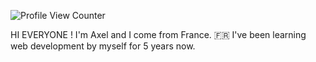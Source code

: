 ![Profile View Counter](https://komarev.com/ghpvc/?username=lepremieraxel)

HI EVERYONE ! 
I'm Axel and I come from France. 🇫🇷 I've been learning web development by myself for 5 years now. 

